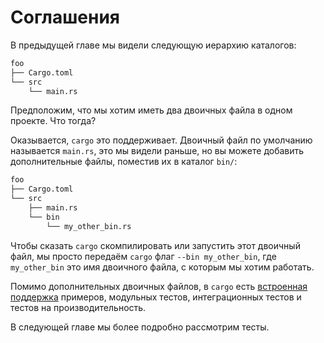# Соглашения

В предыдущей главе мы видели следующую иерархию каталогов:

```txt
foo
├── Cargo.toml
└── src
    └── main.rs
```

Предположим, что мы хотим иметь два двоичных файла в одном проекте. Что
тогда?

Оказывается, `cargo` это поддерживает. Двоичный файл по умолчанию называется `main.rs`,
это мы видели раньше, но вы можете добавить дополнительные файлы, поместив
их в каталог `bin/`:

```txt
foo
├── Cargo.toml
└── src
    ├── main.rs
    └── bin
        └── my_other_bin.rs
```

Чтобы сказать `cargo` скомпилировать или запустить этот двоичный файл,
мы просто передаём `cargo` флаг `--bin my_other_bin`, где `my_other_bin`
это имя двоичного файла, с которым мы хотим работать.

Помимо дополнительных двоичных файлов, в `cargo` есть
[встроенная поддержка](https://doc.rust-lang.org/cargo/guide/project-layout.html) примеров, модульных тестов,
интеграционных тестов и тестов на производительность.

В следующей главе мы более подробно рассмотрим тесты.
